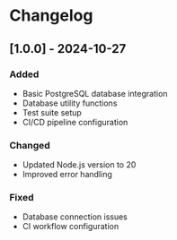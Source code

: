 # Changelog

## [1.0.0] - 2024-10-27

### Added
- Basic PostgreSQL database integration
- Database utility functions
- Test suite setup
- CI/CD pipeline configuration

### Changed
- Updated Node.js version to 20
- Improved error handling

### Fixed
- Database connection issues
- CI workflow configuration
